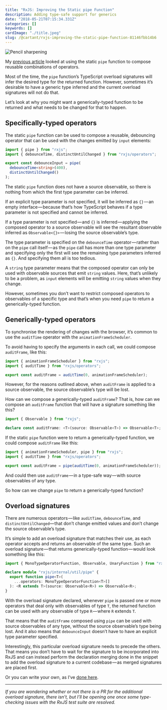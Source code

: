 ```yaml
---
title: "RxJS: Improving the Static pipe Function"
description: Adding type-safe support for generics
date: "2018-05-21T07:15:34.331Z"
categories: []
keywords: []
cardImage: "./title.jpeg"
slug: /@cartant/rxjs-improving-the-static-pipe-function-81146fbb14b6
---
```


![Pencil sharpening](title.jpeg "Photo by Angelina Litvin on Unsplash")

My [previous article](/combining-operators/) looked at using the static `pipe` function to compose reusable combinations of operators.

Most of the time, the `pipe` function’s TypeScript overload signatures will infer the desired type for the returned function. However, sometimes it’s desirable to have a generic type inferred and the current overload signatures will not do that.

Let’s look at why you might want a generically-typed function to be returned and what needs to be changed for that to happen.

## Specifically-typed operators

The static `pipe` function can be used to compose a reusable, debouncing operator that can be used with the changes emitted by `input` elements:

```ts
import { pipe } from "rxjs";
import { debounceTime, distinctUntilChanged } from "rxjs/operators";

export const debounceInput = pipe(
  debounceTime<string>(400),
  distinctUntilChanged()
);
```

The static `pipe` function does not have a source observable, so there is nothing from which the first type parameter can be inferred.

If an explicit type parameter is not specified, it will be inferred as `{}` — an empty interface — because that’s how TypeScript behaves if a type parameter is not specified and cannot be inferred.

If a type parameter is not specified — and `{}` is inferred — applying the composed operator to a source observable will see the resultant observable inferred as `Observable<{}>` — losing the source observable’s type.

The type parameter is specified on the `debounceTime` operator — rather than on the `pipe` call itself — as the `pipe` call has more than one type parameter and specifying only the first will see the remaining type parameters inferred as `{}`. And specifying them all is too tedious.

A `string` type parameter means that the composed operator can only be used with observable sources that emit `string` values. Here, that’s unlikely to be a problem, as `input` elements will be emitting `string` values when they change.

However, sometimes you don’t want to restrict composed operators to observables of a specific type and that’s when you need `pipe` to return a generically-typed function.

## Generically-typed operators

To synchronise the rendering of changes with the browser, it’s common to use the `auditTime` operator with the `animationFrameScheduler`.

To avoid having to specify the arguments in each call, we could compose `auditFrame`, like this:

```ts
import { animationFrameScheduler } from "rxjs";
import { auditTime } from "rxjs/operators";

export const auditFrame = auditTime(0, animationFrameScheduler);
```

However, for the reasons outlined above, when `auditFrame` is applied to a source observable, the source observable’s type will be lost.

How can we compose a generically-typed `auditFrame`? That is, how can we compose an `auditFrame` function that will have a signature something like this?

```ts
import { Observable } from "rxjs";

declare const auditFrame: <T>(source: Observable<T>) => Observable<T>;
```

If the static `pipe` function were to return a generically-typed function, we could compose `auditFrame` like this:

```ts
import { animationFrameScheduler, pipe } from "rxjs";
import { auditTime } from "rxjs/operators";

export const auditFrame = pipe(auditTime(0, animationFrameScheduler));
```

And could then use `auditFrame` — in a type-safe way — with source observables of any type.

So how can we change `pipe` to return a generically-typed function?

## Overload signatures

There are numerous operators — like `auditTime`, `debounceTime`, and `distinctUntilChanged`— that don’t change emitted values and don’t change the source observable’s type.

It’s simple to add an overload signature that matches their use, as each operator accepts and returns an observable of the same type. Such an overload signature — that returns generically-typed function — would look something like this:

```ts
import { MonoTypeOperatorFunction, Observable, UnaryFunction } from "rxjs";

declare module "rxjs/internal/util/pipe" {
  export function pipe<T>(
    ...operators: MonoTypeOperatorFunction<T>[]
  ): <R extends T>(source: Observable<R>) => Observable<R>;
}
```

With the overload signature declared, whenever `pipe` is passed one or more operators that deal only with observables of type `T`, the returned function can be used with any observable of type `R` — where `R` extends `T`.

That means that the `auditFrame` composed using `pipe` can be used with source observables of any type, without the source observable’s type being lost. And it also means that `debounceInput` doesn’t have to have an explicit type parameter specified.

Interestingly, this particular overload signature needs to precede the others. That means you don’t have to wait for the signature to be incorporated into RxJS and can instead perform the declaration merging done in the snippet to add the overload signature to a current codebase — as merged signatures are placed first.

Or you can write your own, as I’ve [done here](https://github.com/cartant/rxjs-etc/blob/v7.2.1/source/genericPipe.ts#L8-L22).

---

_If you are wondering whether or not there is a PR for the additional overload signature, there isn’t, but I’ll be opening one once some type-checking issues with the RxJS test suite are resolved._
